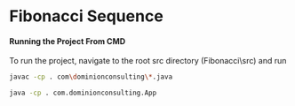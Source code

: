 # Fibonacci Sequence 

#### Running the Project From CMD

To run the project, navigate to the root src directory (Fibonacci\src) and run

```sh
javac -cp . com\dominionconsulting\*.java 

java -cp . com.dominionconsulting.App
```

